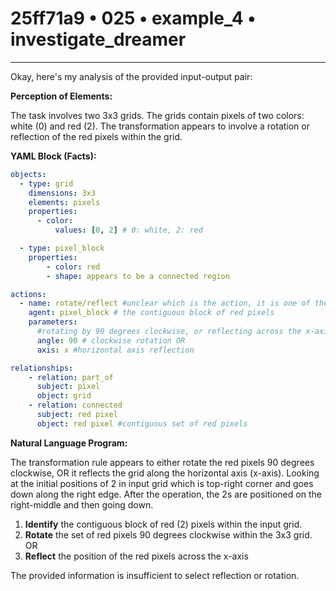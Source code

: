 # 25ff71a9 • 025 • example_4 • investigate_dreamer

---
Okay, here's my analysis of the provided input-output pair:

**Perception of Elements:**

The task involves two 3x3 grids. The grids contain pixels of two colors: white (0) and red (2). The transformation appears to involve a rotation or reflection of the red pixels within the grid.

**YAML Block (Facts):**



```yaml
objects:
  - type: grid
    dimensions: 3x3
    elements: pixels
    properties:
      - color:
          values: [0, 2] # 0: white, 2: red

  - type: pixel_block
    properties:
        - color: red
        - shape: appears to be a connected region

actions:
  - name: rotate/reflect #unclear which is the action, it is one of them
    agent: pixel_block # the contiguous block of red pixels
    parameters:
      #rotating by 90 degrees clockwise, or reflecting across the x-axis
      angle: 90 # clockwise rotation OR
      axis: x #horizontal axis reflection

relationships:
    - relation: part_of
      subject: pixel
      object: grid
    - relation: connected
      subject: red pixel
      object: red pixel #contiguous set of red pixels
```



**Natural Language Program:**

The transformation rule appears to either rotate the red pixels 90 degrees clockwise, OR it reflects the grid along the horizontal axis (x-axis). Looking at the initial positions of 2 in input grid which is top-right corner and goes down along the right edge. After the operation, the 2s are positioned on the right-middle and then going down.

1.  **Identify** the contiguous block of red (2) pixels within the input grid.
2.  **Rotate** the set of red pixels 90 degrees clockwise within the 3x3 grid. OR
3.  **Reflect** the position of the red pixels across the x-axis

The provided information is insufficient to select reflection or rotation.

